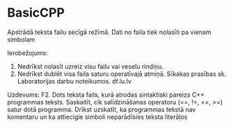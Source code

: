 ﻿BasicCPP
========
Apstrādā teksta failu secīgā režīmā.
Dati no faila tiek nolasīti pa vienam simbolam 

Ierobežojums: 
1. Nedrīkst nolasīt uzreiz visu failu vai veselu rindiņu.
2. Nedrīkst dublēt visa faila saturu operatīvajā atmiņā.
Sīkakas prasības sk. Laboratorijas darbu noteikumos. df.lu.lv

Uzdevums:
F2. Dots teksta fails, kurā atrodas sintaktiski pareizs C++ programmas teksts.
Saskaitīt, cik salīdzināšanas operatoru (==, !=, <=, >=) satur dotā programma.
Drīkst uzskatīt, ka programmas tekstā nav komentaru un ka attiecigie simboli neparādīsies teksta literāļos
